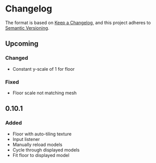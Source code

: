 ﻿# Changelog

The format is based on [Keep a Changelog](https://keepachangelog.com/en/1.0.0/),
and this project adheres
to [Semantic Versioning](https://semver.org/spec/v2.0.0.html).

## Upcoming

### Changed

- Constant y-scale of 1 for floor

### Fixed

- Floor scale not matching mesh

## 0.10.1

### Added

- Floor with auto-tiling texture
- Input listener
- Manually reload models
- Cycle through displayed models
- Fit floor to displayed model